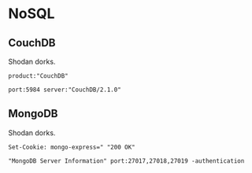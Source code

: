 # NoSQL

## CouchDB

Shodan dorks.

```
product:"CouchDB"

port:5984 server:"CouchDB/2.1.0"
```

## MongoDB

Shodan dorks.

```
Set-Cookie: mongo-express=" "200 OK"

"MongoDB Server Information" port:27017,27018,27019 -authentication
```